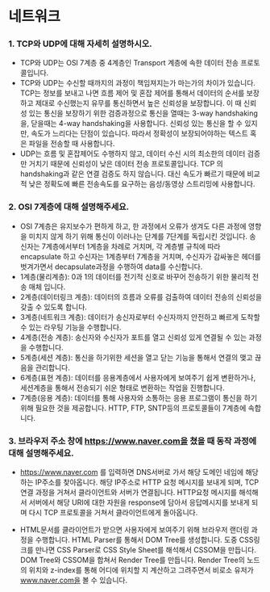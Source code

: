 # 네트워크



### 1. TCP와 UDP에 대해 자세히 설명하시오.

- TCP와 UDP는 OSI 7계층 중 4계층인 Transport 계층에 속한 데이터 전송 프로토콜입니다.
- TCP와 UDP는 수신할 때까지의 과정이 책임져지는가 마는가의 차이가 있습니다. TCP는 정보를 보내고 나면 흐름 제어 및 혼잡 제어를 통해서 데이터의 순서를 보장하고 제대로 수신했는지 유무를 통신하면서 높은 신뢰성을 보장합니다. 이 때 신뢰성 있는 통신을 보장하기 위한 검증과정으로 통신을 열때는 3-way handshaking을, 닫을때는 4-way handshaking을 사용합니다. 신뢰성 있는 통신을 할 수 있지만, 속도가 느리다는 단점이 있습니다. 따라서 정확성이 보장되어야하는 텍스트 혹은 파일을 전송할 때 사용합니다.
- UDP는 흐름 및 혼잡제어도 수행하지 않고, 데이터 수신 시의 최소한의 데이터 검증만 거치기 때문에 신뢰성이 낮은 데이터 전송 프로토콜입니다. TCP 의 handshaking과 같은 연결 검증도 하지 않습니다. 대신 속도가 빠르기 때문에 비교적 낮은 정확도에 빠른 전송속도를 요구하는 음성/동영상 스트리밍에 사용합니다.



### 2. OSI 7계층에 대해 설명해주세요.

- OSI 7계층은 유지보수가 편하게 하고, 한 과정에서 오류가 생겨도 다른 과정에 영향을 미치지 않게 하기 위해 통신이 이러나는 단계를 7단계를 독립시킨 것입니다. 송신자는 7계층에서부터 1계층을 차례로 거치며, 각 계층별 규칙에 따라 encapsulate 하고 수신자는 1계층부터 7계층을 거치며, 수신자가 감싸놓은 헤더를 벗겨가면서 decapsulate과정을 수행하여 data를 수신합니다.
- 1계층(물리계층): 0과 1의 데이터를 전기적 신호로 바꾸어 전송하기 위한 물리적 전송 매체 입니다.
- 2계층(데이터링크 계층): 데이터의 흐름과 오류를 검출하여 데이터 전송의 신뢰성을 갖출 수 있도록 합니다.
- 3계층(네트워크 계층): 데이터가 송신자로부터 수신자까지 안전하고 빠르게 도착할 수 있는 라우팅 기능을 수행합니다.
- 4계층(전송 계층): 송신자와 수신자가 포트를 열고 신뢰성 있게 연결될 수 있는 과정을 수행합니다.
- 5계층(세션 계층): 통신을 하기위한 세션을 열고 닫는 기능을 통해서 연결의 맺고 끊음을 관리합니다.
- 6계층(표현 계층): 데이터를 응용계층에서 사용자에게 보여주기 쉽게 변환하거나, 세션계층을 통해서 전송되기 쉬운 형태로 변환하는 작업을 진행합니다.
- 7계층(응용 계층): 데이터를 통해 사용자와 소통하는 응용 프로그램이 통신을 하기위해 필요한 것을 제공합니다. HTTP, FTP, SNTP등의 프로토콜들이 7계층에 속합니다.



### 3. 브라우저 주소 창에 https://www.naver.com을 쳤을 때 동작 과정에 대해 설명해주세요.

- https://www.naver.com 를 입력하면 DNS서버로 가서 해당 도메인 네임에 해당하는 IP주소를 찾아옵니다. 해당 IP주소로 HTTP 요청 메시지를 보내게 되며, TCP 연결 과정을 거쳐서 클라이언트와 서버가 연결됩니다. HTTP요청 메시지를 해석해서 서버에서 해당 URI에 대한 자원을 response에 담아서 응답메시지를 보내게 되며 다시 TCP 프로토콜을 거쳐서 클라이언트에게 돌아옵니다. 

- HTML문서를 클라이언트가 받으면 사용자에게 보여주기 위해 브라우저 랜더링 과정을 수행합니다. HTML Parser를 통해서 DOM Tree를 생성합니다. 도중 CSS링크를 만나면 CSS Parser로 CSS Style Sheet를 해석해서 CSSOM을 만듭니다. DOM Tree와 CSSOM을 합쳐서 Render Tree를 만듭니다. Render Tree의 노드의 위치와 z-index를 통해 어디에 위치할 지 계산하고 그려주면서 비로소 유저가 www.naver.com을 볼 수 있습니다.